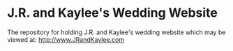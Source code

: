 J.R. and Kaylee's Wedding Website
=========

The repository for holding J.R. and Kaylee's wedding website which may be viewed at: http://www.JRandKaylee.com